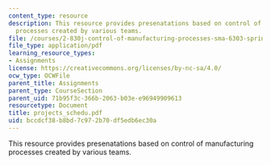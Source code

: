 ```yaml
---
content_type: resource
description: This resource provides presenatations based on control of manufacturing
  processes created by various teams.
file: /courses/2-830j-control-of-manufacturing-processes-sma-6303-spring-2008/bccdcf38b8bd7c972b70df5edb6ec30a_projects_schedu.pdf
file_type: application/pdf
learning_resource_types:
- Assignments
license: https://creativecommons.org/licenses/by-nc-sa/4.0/
ocw_type: OCWFile
parent_title: Assignments
parent_type: CourseSection
parent_uid: 71b95f3c-366b-2063-b03e-e96949909613
resourcetype: Document
title: projects_schedu.pdf
uid: bccdcf38-b8bd-7c97-2b70-df5edb6ec30a
---
```

This resource provides presenatations based on control of manufacturing processes created by various teams.